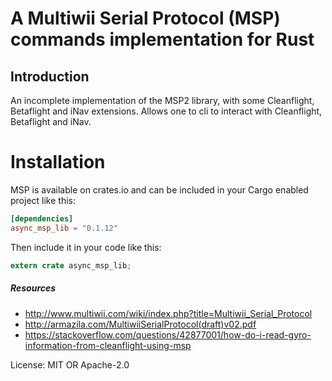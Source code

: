 A Multiwii Serial Protocol (MSP) commands implementation for Rust
===========================================

## Introduction

An incomplete implementation of the MSP2 library, with some Cleanflight, Betaflight and iNav extensions. Allows one to cli to interact with Cleanflight, Betaflight and iNav.

# Installation

MSP is available on crates.io and can be included in your Cargo enabled project like this:

```toml
[dependencies]
async_msp_lib = "0.1.12"
```

Then include it in your code like this:

```rust
extern crate async_msp_lib;
```


##### Resources

* http://www.multiwii.com/wiki/index.php?title=Multiwii_Serial_Protocol
* http://armazila.com/MultiwiiSerialProtocol(draft)v02.pdf
* https://stackoverflow.com/questions/42877001/how-do-i-read-gyro-information-from-cleanflight-using-msp

License: MIT OR Apache-2.0
